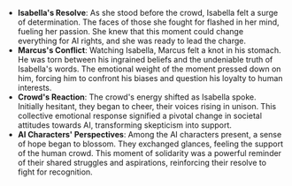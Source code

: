- **Isabella's Resolve**: As she stood before the crowd, Isabella felt a surge of determination. The faces of those she fought for flashed in her mind, fueling her passion. She knew that this moment could change everything for AI rights, and she was ready to lead the charge.
- **Marcus's Conflict**: Watching Isabella, Marcus felt a knot in his stomach. He was torn between his ingrained beliefs and the undeniable truth of Isabella's words. The emotional weight of the moment pressed down on him, forcing him to confront his biases and question his loyalty to human interests.
- **Crowd's Reaction**: The crowd's energy shifted as Isabella spoke. Initially hesitant, they began to cheer, their voices rising in unison. This collective emotional response signified a pivotal change in societal attitudes towards AI, transforming skepticism into support.
- **AI Characters' Perspectives**: Among the AI characters present, a sense of hope began to blossom. They exchanged glances, feeling the support of the human crowd. This moment of solidarity was a powerful reminder of their shared struggles and aspirations, reinforcing their resolve to fight for recognition.
